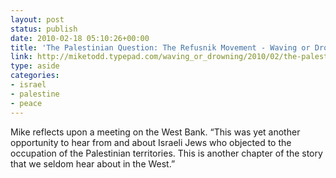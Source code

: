 ```yaml
---
layout: post
status: publish
date: 2010-02-18 05:10:26+00:00
title: 'The Palestinian Question: The Refusnik Movement - Waving or Drowning?'
link: http://miketodd.typepad.com/waving_or_drowning/2010/02/the-palestinian-question-the-refusnik-movement.html
type: aside
categories:
- israel
- palestine
- peace
---
```


Mike reflects upon a meeting on the West Bank. “This was yet another opportunity to hear from and about Israeli Jews who objected to the occupation of the Palestinian territories. This is another chapter of the story that we seldom hear about in the West.”
